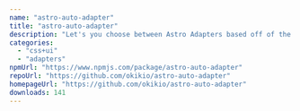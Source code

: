 ```yaml
---
name: "astro-auto-adapter"
title: "astro-auto-adapter"
description: "Let's you choose between Astro Adapters based off of the ASTRO_ADAPTER_MODE environment variable."
categories:
  - "css+ui"
  - "adapters"
npmUrl: "https://www.npmjs.com/package/astro-auto-adapter"
repoUrl: "https://github.com/okikio/astro-auto-adapter"
homepageUrl: "https://github.com/okikio/astro-auto-adapter"
downloads: 141
---
```

